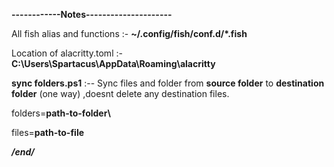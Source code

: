 **------------Notes---------------------**

All fish alias and functions :- **~/.config/fish/conf.d/*.fish**

Location of alacritty.toml :- **C:\Users\Spartacus\AppData\Roaming\alacritty**



**sync folders.ps1** :--  Sync files and folder from **source folder** to **destination folder** (one way) ,doesnt delete any destination files.

folders=**path-to-folder\\**

files=**path-to-file**

 

 ***/end/***
